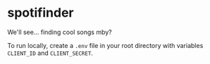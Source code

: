 # spotifinder
We'll see... finding cool songs mby?

To run locally, create a `.env` file in your root directory with variables `CLIENT_ID` and `CLIENT_SECRET`.
